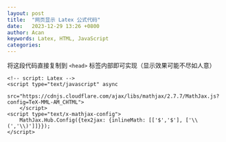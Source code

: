 ```yaml
---
layout: post
title:  "网页显示 Latex 公式代码"
date:   2023-12-29 13:26 +0800
author: Acan
keywords: Latex, HTML, JavaScript
categories: 
---
```


将这段代码直接复制到 ```<head>``` 标签内部即可实现（显示效果可能不尽如人意）

```
<!-- script: Latex -->
<script type="text/javascript" async
    src="https://cdnjs.cloudflare.com/ajax/libs/mathjax/2.7.7/MathJax.js?config=TeX-MML-AM_CHTML">
    </script>
<script type="text/x-mathjax-config">
    MathJax.Hub.Config({tex2jax: {inlineMath: [['$','$'], ['\\(','\\)']]}});
</script>
```